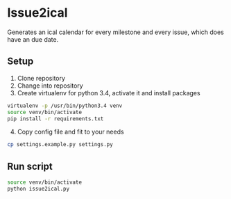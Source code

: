 # Issue2ical

Generates an ical calendar for every milestone and every issue, which does have an due date.

## Setup

1. Clone repository
2. Change into repository
3. Create virtualenv for python 3.4, activate it and install packages

```sh
virtualenv -p /usr/bin/python3.4 venv
source venv/bin/activate
pip install -r requirements.txt
```
4. Copy config file and fit to your needs

```sh
cp settings.example.py settings.py
```

## Run script

```sh
source venv/bin/activate
python issue2ical.py
```